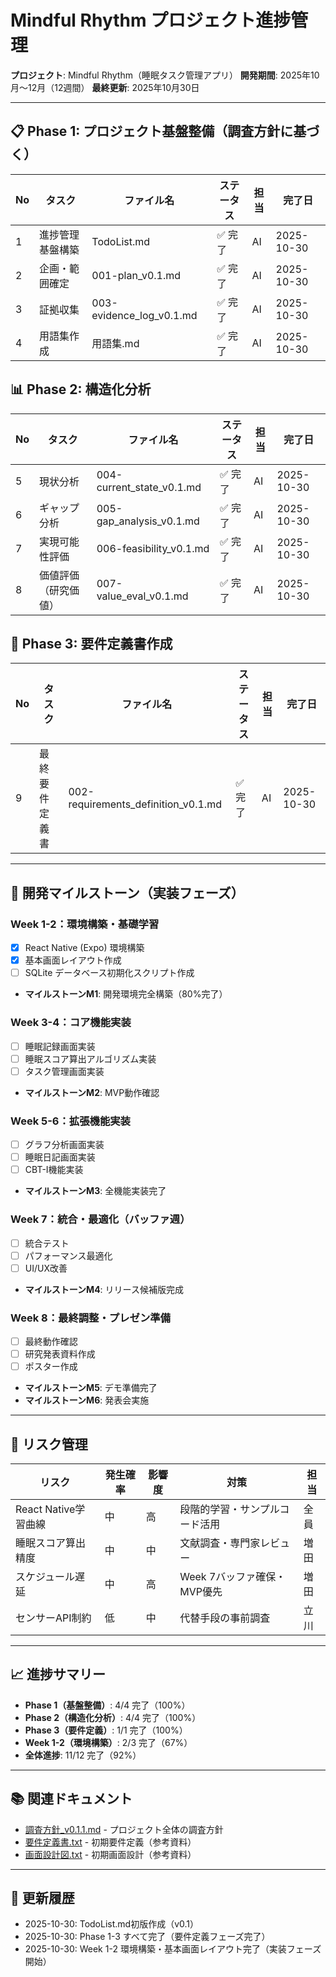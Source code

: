 # Mindful Rhythm プロジェクト進捗管理

**プロジェクト**: Mindful Rhythm（睡眠タスク管理アプリ）
**開発期間**: 2025年10月～12月（12週間）
**最終更新**: 2025年10月30日

---

## 📋 Phase 1: プロジェクト基盤整備（調査方針に基づく）

| No | タスク | ファイル名 | ステータス | 担当 | 完了日 |
|----|--------|-----------|----------|------|--------|
| 1 | 進捗管理基盤構築 | TodoList.md | ✅ 完了 | AI | 2025-10-30 |
| 2 | 企画・範囲確定 | 001-plan_v0.1.md | ✅ 完了 | AI | 2025-10-30 |
| 3 | 証拠収集 | 003-evidence_log_v0.1.md | ✅ 完了 | AI | 2025-10-30 |
| 4 | 用語集作成 | 用語集.md | ✅ 完了 | AI | 2025-10-30 |

## 📊 Phase 2: 構造化分析

| No | タスク | ファイル名 | ステータス | 担当 | 完了日 |
|----|--------|-----------|----------|------|--------|
| 5 | 現状分析 | 004-current_state_v0.1.md | ✅ 完了 | AI | 2025-10-30 |
| 6 | ギャップ分析 | 005-gap_analysis_v0.1.md | ✅ 完了 | AI | 2025-10-30 |
| 7 | 実現可能性評価 | 006-feasibility_v0.1.md | ✅ 完了 | AI | 2025-10-30 |
| 8 | 価値評価（研究価値） | 007-value_eval_v0.1.md | ✅ 完了 | AI | 2025-10-30 |

## 📝 Phase 3: 要件定義書作成

| No | タスク | ファイル名 | ステータス | 担当 | 完了日 |
|----|--------|-----------|----------|------|--------|
| 9 | 最終要件定義書 | 002-requirements_definition_v0.1.md | ✅ 完了 | AI | 2025-10-30 |

---

## 🎯 開発マイルストーン（実装フェーズ）

### Week 1-2：環境構築・基礎学習
- [x] React Native (Expo) 環境構築
- [x] 基本画面レイアウト作成
- [ ] SQLite データベース初期化スクリプト作成
- **マイルストーンM1**: 開発環境完全構築（80%完了）

### Week 3-4：コア機能実装
- [ ] 睡眠記録画面実装
- [ ] 睡眠スコア算出アルゴリズム実装
- [ ] タスク管理画面実装
- **マイルストーンM2**: MVP動作確認

### Week 5-6：拡張機能実装
- [ ] グラフ分析画面実装
- [ ] 睡眠日記画面実装
- [ ] CBT-I機能実装
- **マイルストーンM3**: 全機能実装完了

### Week 7：統合・最適化（バッファ週）
- [ ] 統合テスト
- [ ] パフォーマンス最適化
- [ ] UI/UX改善
- **マイルストーンM4**: リリース候補版完成

### Week 8：最終調整・プレゼン準備
- [ ] 最終動作確認
- [ ] 研究発表資料作成
- [ ] ポスター作成
- **マイルストーンM5**: デモ準備完了
- **マイルストーンM6**: 発表会実施

---

## 🚨 リスク管理

| リスク | 発生確率 | 影響度 | 対策 | 担当 |
|--------|----------|--------|------|------|
| React Native学習曲線 | 中 | 高 | 段階的学習・サンプルコード活用 | 全員 |
| 睡眠スコア算出精度 | 中 | 中 | 文献調査・専門家レビュー | 増田 |
| スケジュール遅延 | 中 | 高 | Week 7バッファ確保・MVP優先 | 増田 |
| センサーAPI制約 | 低 | 中 | 代替手段の事前調査 | 立川 |

---

## 📈 進捗サマリー

- **Phase 1（基盤整備）**: 4/4 完了（100%）
- **Phase 2（構造化分析）**: 4/4 完了（100%）
- **Phase 3（要件定義）**: 1/1 完了（100%）
- **Week 1-2（環境構築）**: 2/3 完了（67%）
- **全体進捗**: 11/12 完了（92%）

---

## 📚 関連ドキュメント

- [調査方針_v0.1.1.md](./調査方針_v0.1.1.md) - プロジェクト全体の調査方針
- [要件定義書.txt](./要件定義書.txt) - 初期要件定義（参考資料）
- [画面設計図.txt](./画面設計図.txt) - 初期画面設計（参考資料）

---

## 🔄 更新履歴

- 2025-10-30: TodoList.md初版作成（v0.1）
- 2025-10-30: Phase 1-3 すべて完了（要件定義フェーズ完了）
- 2025-10-30: Week 1-2 環境構築・基本画面レイアウト完了（実装フェーズ開始）
